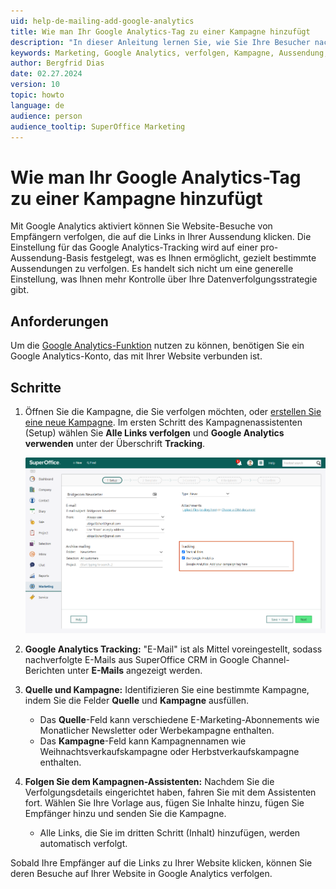 ```yaml
---
uid: help-de-mailing-add-google-analytics
title: Wie man Ihr Google Analytics-Tag zu einer Kampagne hinzufügt
description: "In dieser Anleitung lernen Sie, wie Sie Ihre Besucher nachverfolgen können."
keywords: Marketing, Google Analytics, verfolgen, Kampagne, Aussendung, Datenverfolgungsstrategie
author: Bergfrid Dias
date: 02.27.2024
version: 10
topic: howto
language: de
audience: person
audience_tooltip: SuperOffice Marketing
---
```


# Wie man Ihr Google Analytics-Tag zu einer Kampagne hinzufügt

Mit Google Analytics aktiviert können Sie Website-Besuche von Empfängern verfolgen, die auf die Links in Ihrer Aussendung klicken. Die Einstellung für das Google Analytics-Tracking wird auf einer pro-Aussendung-Basis festgelegt, was es Ihnen ermöglicht, gezielt bestimmte Aussendungen zu verfolgen. Es handelt sich nicht um eine generelle Einstellung, was Ihnen mehr Kontrolle über Ihre Datenverfolgungsstrategie gibt.

## Anforderungen

Um die [Google Analytics-Funktion][2] nutzen zu können, benötigen Sie ein Google Analytics-Konto, das mit Ihrer Website verbunden ist.

## Schritte

1. Öffnen Sie die Kampagne, die Sie verfolgen möchten, oder [erstellen Sie eine neue Kampagne][1]. Im ersten Schritt des Kampagnenassistenten (Setup) wählen Sie **Alle Links verfolgen** und **Google Analytics verwenden** unter der Überschrift **Tracking**.

    ![Aktivieren Sie das Kontrollkästchen für Google Analytics und verfolgen Sie alle Links -screenshot][img1]

2. **Google Analytics Tracking:** "E-Mail" ist als Mittel voreingestellt, sodass nachverfolgte E-Mails aus SuperOffice CRM in Google Channel-Berichten unter **E-Mails** angezeigt werden.

3. **Quelle und Kampagne:** Identifizieren Sie eine bestimmte Kampagne, indem Sie die Felder **Quelle** und **Kampagne** ausfüllen.

    * Das **Quelle**-Feld kann verschiedene E-Marketing-Abonnements wie Monatlicher Newsletter oder Werbekampagne enthalten.
    * Das **Kampagne**-Feld kann Kampagnennamen wie Weihnachtsverkaufskampagne oder Herbstverkaufskampagne enthalten.

4. **Folgen Sie dem Kampagnen-Assistenten:** Nachdem Sie die Verfolgungsdetails eingerichtet haben, fahren Sie mit dem Assistenten fort. Wählen Sie Ihre Vorlage aus, fügen Sie Inhalte hinzu, fügen Sie Empfänger hinzu und senden Sie die Kampagne.

    * Alle Links, die Sie im dritten Schritt (Inhalt) hinzufügen, werden automatisch verfolgt.

Sobald Ihre Empfänger auf die Links zu Ihrer Website klicken, können Sie deren Besuche auf Ihrer Website in Google Analytics verfolgen.

<!-- Referenced links -->
[1]: ../../mailing/learn/create/tutorial-email-mailing.yml
[2]: index.md#google

<!-- Referenced images -->
[img1]: ../../../../media/loc/en/marketing/google-analytics-tag.png
